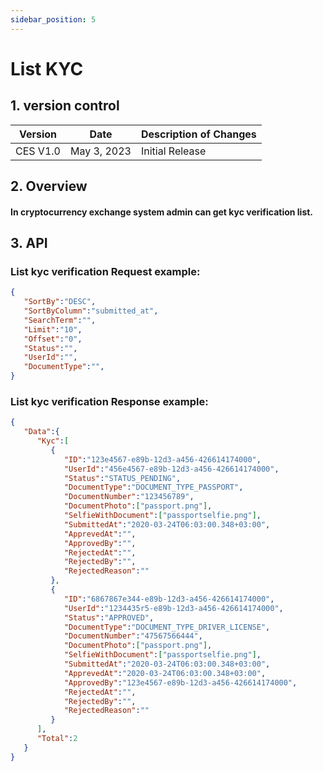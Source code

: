 ```yaml
---
sidebar_position: 5
---
```


# List KYC

## 1. version control

| Version  | Date        | Description of Changes |
| -------- | ----------- | ---------------------- |
| CES V1.0 | May 3, 2023 | Initial Release        |

## 2. Overview

#### In cryptocurrency exchange system admin can get kyc verification list.


## 3. API

### List kyc verification Request example:

```json
{
   "SortBy":"DESC",
   "SortByColumn":"submitted_at",
   "SearchTerm":"",
   "Limit":"10",
   "Offset":"0",
   "Status":"",
   "UserId":"",
   "DocumentType":"",
}
```

### List kyc verification Response example:

```json
{
   "Data":{
      "Kyc":[
         {
            "ID":"123e4567-e89b-12d3-a456-426614174000",
            "UserId":"456e4567-e89b-12d3-a456-426614174000",
            "Status":"STATUS_PENDING",
            "DocumentType":"DOCUMENT_TYPE_PASSPORT",
            "DocumentNumber":"123456789",
            "DocumentPhoto":["passport.png"],
            "SelfieWithDocument":["passportselfie.png"],
            "SubmittedAt":"2020-03-24T06:03:00.348+03:00",
            "ApprevedAt":"",
            "ApprovedBy":"",
            "RejectedAt":"",
            "RejectedBy":"",
            "RejectedReason":""
         },
         {
            "ID":"6867867e344-e89b-12d3-a456-426614174000",
            "UserId":"1234435r5-e89b-12d3-a456-426614174000",
            "Status":"APPROVED",
            "DocumentType":"DOCUMENT_TYPE_DRIVER_LICENSE",
            "DocumentNumber":"47567566444",
            "DocumentPhoto":["passport.png"],
            "SelfieWithDocument":["passportselfie.png"],
            "SubmittedAt":"2020-03-24T06:03:00.348+03:00",
            "ApprevedAt":"2020-03-24T06:03:00.348+03:00",
            "ApprovedBy":"123e4567-e89b-12d3-a456-426614174000",
            "RejectedAt":"",
            "RejectedBy":"",
            "RejectedReason":""
         }
      ],
      "Total":2
   }
}

```
